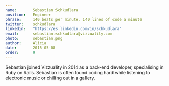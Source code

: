 ```yaml
---
name:       Sebastian Schkudlara
position:   Engineer
phrase:     140 beats per minute, 140 lines of code a minute
twitter:    schkudlara
linkedin:   "https://es.linkedin.com/in/schkudlara"
email:      sebastian.schkudlara@vizzuality.com
photo:      sebastian.png
author:     Alicia
date:       2015-05-08
order: 		9
---
```


 Sebastian joined Vizzuality in 2014 as a back-end developer, specialising in Ruby on Rails. Sebastian is often found coding hard while listening to electronic music or chilling out in a gallery.
